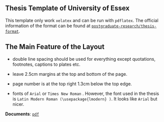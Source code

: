 ## Thesis Template of University of Essex

This template only work `xelatex` and can be run with `pdflatex`. The official information of the format can be found at [`postgraduate-research/thesis-format`](https://www.essex.ac.uk/student/postgraduate-research/thesis-format).


## The Main Feature of the Layout 

- double line spacing should be used for everything except quotations, footnotes, captions to plates etc.

- leave 2.5cm margins at the top and bottom of the page.

- page number is at the top right 1.3cm below the top edge.

- fonts of `Arial` or `Times New Roman` . However, the font used in the thesis is `Latin Modern Roman (\usepackage{lmodern} )`. It looks like `Arial` but nicer.

**Documents**: [`pdf`](https://raw.githack.com/davidycliao/phd-thesis/main/Yen_Chieh_Liao_PhD_Dissertation_Jan_2023.pdf)
